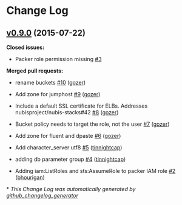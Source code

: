 # Change Log

## [v0.9.0](https://github.com/nubisproject/nubis-meta/tree/v0.9.0) (2015-07-22)

**Closed issues:**

- Packer role permission missing [\#3](https://github.com/Nubisproject/nubis-meta/issues/3)

**Merged pull requests:**

- rename buckets [\#10](https://github.com/Nubisproject/nubis-meta/pull/10) ([gozer](https://github.com/gozer))

- Add zone for jumphost [\#9](https://github.com/Nubisproject/nubis-meta/pull/9) ([gozer](https://github.com/gozer))

- Include a default SSL certificate for ELBs. Addresses nubisproject/nubis-stacks\#42 [\#8](https://github.com/Nubisproject/nubis-meta/pull/8) ([gozer](https://github.com/gozer))

- Bucket policy needs to target the role, not the user [\#7](https://github.com/Nubisproject/nubis-meta/pull/7) ([gozer](https://github.com/gozer))

- Add zone for fluent and dpaste [\#6](https://github.com/Nubisproject/nubis-meta/pull/6) ([gozer](https://github.com/gozer))

- Add character\_server utf8 [\#5](https://github.com/Nubisproject/nubis-meta/pull/5) ([tinnightcap](https://github.com/tinnightcap))

- adding db parameter group [\#4](https://github.com/Nubisproject/nubis-meta/pull/4) ([tinnightcap](https://github.com/tinnightcap))

- Adding iam:ListRoles and sts:AssumeRole to packer IAM role [\#2](https://github.com/Nubisproject/nubis-meta/pull/2) ([bhourigan](https://github.com/bhourigan))



\* *This Change Log was automatically generated by [github_changelog_generator](https://github.com/skywinder/Github-Changelog-Generator)*